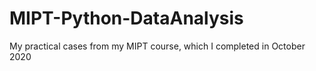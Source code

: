 # MIPT-Python-DataAnalysis
My practical cases from my MIPT course, which I completed in October 2020
